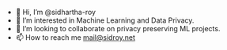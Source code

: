 - 👋 Hi, I’m @sidhartha-roy
- 👀 I’m interested in Machine Learning and Data Privacy.
- 💞️ I’m looking to collaborate on privacy preserving ML projects.
- 📫 How to reach me mail@sidroy.net
<!---
sidhartha-roy/sidhartha-roy is a ✨ special ✨ repository because its `README.md` (this file) appears on your GitHub profile.
You can click the Preview link to take a look at your changes.
--->
